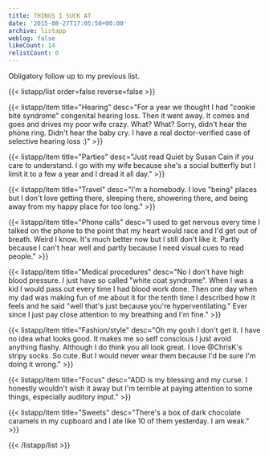 ```yaml
---
title: THINGS I SUCK AT
date: '2015-08-27T17:05:50+00:00'
archive: listapp
weblog: false
likeCount: 14
relistCount: 0
---
```


Obligatory follow up to my previous list.

<!--more-->

{{< listapp/list order=false reverse=false >}}

   {{< listapp/item title="Hearing"
      desc="For a year we thought I had \"cookie bite syndrome\" congenital hearing loss. Then it went away. It comes and goes and drives my poor wife crazy. What? What? Sorry, didn't hear the phone ring. Didn't hear the baby cry. I have a real doctor-verified case of selective hearing loss :)" >}}

   {{< listapp/item title="Parties"
      desc="Just read Quiet by Susan Cain if you care to understand. I go with my wife because she's a social butterfly but I limit it to a few a year and I dread it all day." >}}

   {{< listapp/item title="Travel"
      desc="I'm a homebody. I love \"being\" places but I don't love getting there, sleeping there, showering there, and being away from my happy place for too long." >}}

   {{< listapp/item title="Phone calls"
      desc="I used to get nervous every time I talked on the phone to the point that my heart would race and I'd get out of breath. Weird I know. It's much better now but I still don't like it. Partly because I can't hear well and partly because I need visual cues to read people." >}}

   {{< listapp/item title="Medical procedures"
      desc="No I don't have high blood pressure. I just have so called \"white coat syndrome\". When I was a kid I would pass out every time I had blood work done. Then one day when my dad was making fun of me about it for the tenth time I described how it feels and he said \"well that's just because you're hyperventilating.\" Ever since I just pay close attention to my breathing and I'm fine." >}}

   {{< listapp/item title="Fashion/style"
      desc="Oh my gosh I don't get it. I have no idea what looks good. It makes me so self conscious I just avoid anything flashy. Although I do think you all look great. I love @ChrisK's stripy socks. So cute. But I would never wear them because I'd be sure I'm doing it wrong." >}}

   {{< listapp/item title="Focus"
      desc="ADD is my blessing and my curse. I honestly wouldn't wish it away but I'm terrible at paying attention to some things, especially auditory input." >}}

   {{< listapp/item title="Sweets"
      desc="There's a box of dark chocolate caramels in my cupboard and I ate like 10 of them yesterday. I am weak." >}}

{{< /listapp/list >}}
